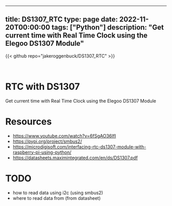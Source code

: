 
---
title: DS1307_RTC
type: page
date: 2022-11-20T00:00:00
tags: ["Python"]
description: "Get current time with Real Time Clock using the Elegoo DS1307 Module"
---

{{< github repo="jakeroggenbuck/DS1307_RTC" >}}

<br>

# RTC with DS1307
Get current time with Real Time Clock using the Elegoo DS1307 Module

# Resources
- https://www.youtube.com/watch?v=6fSgAO36IfI
- https://pypi.org/project/smbus2/
- https://microdigisoft.com/interfacing-rtc-ds1307-module-with-raspberry-pi-using-python/
- https://datasheets.maximintegrated.com/en/ds/DS1307.pdf

# TODO
- how to read data using i2c (using smbus2)
- where to read data from (from datasheet)
